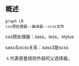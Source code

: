 
## 概述

```mermaid
graph LR
css预处理器--编译器-->css文件
```
css预处理器：sass，less，stylus

sass与scss关系：sass3是scss



 `&` 代表嵌套规则外层的父选择器。
